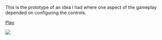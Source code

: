 This is the prototype of an idea I had where one aspect of the gameplay depended on configuring the controls. 

[Play](http://www.kevinx.net/labs/flash/manover/bin/)

![](https://github.com/kdeloach/labs/raw/master/flash/manover/src/net/kevinx/labs/flash/manover/assets/preview.png)
